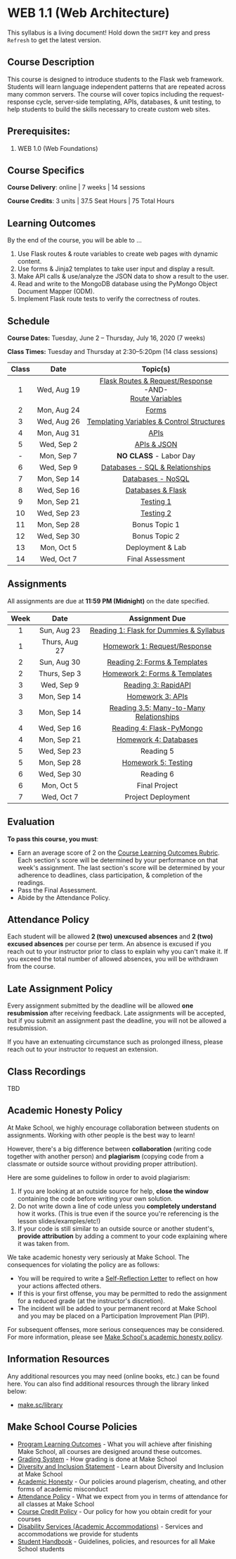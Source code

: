 # WEB 1.1 (Web Architecture)

<span class="refresh-instructions">This syllabus is a living document! Hold down the `SHIFT` key and press `Refresh` to get the latest version.</span>

## Course Description

This course is designed to introduce students to the Flask web framework. Students will learn language independent patterns that are repeated across many common servers. The course will cover topics including the request-response cycle, server-side templating, APIs, databases, & unit testing, to help students to build the skills necessary to create custom web sites.

## Prerequisites:

1. WEB 1.0 (Web Foundations)

## Course Specifics

**Course Delivery**: online | 7 weeks | 14 sessions

**Course Credits**: 3 units | 37.5 Seat Hours | 75 Total Hours

## Learning Outcomes

By the end of the course, you will be able to ...

1. Use Flask routes & route variables to create web pages with dynamic content.
1. Use forms & Jinja2 templates to take user input and display a result.
1. Make API calls & use/analyze the JSON data to show a result to the user.
1. Read and write to the MongoDB database using the PyMongo Object Document Mapper (ODM).
1. Implement Flask route tests to verify the correctness of routes.

## Schedule

**Course Dates:** Tuesday, June 2 – Thursday, July 16, 2020 (7 weeks)

**Class Times:** Tuesday and Thursday at 2:30–5:20pm (14 class sessions)

| Class | Date | Topic(s) |
| :---: | :--: | :-----: |
|  1 | Wed, Aug 19 | [Flask Routes & Request/Response](https://docs.google.com/presentation/d/16js-BaSAxfHEYtxYFE6eT_sVcxrEWDRmgcWfGpeMAds/edit?usp=sharing)<br>-AND-<br>[Route Variables](https://docs.google.com/presentation/d/1pkhz8gzwH5u26yKNzEPUYJ4b8gaGEAGXHoec8Ujwk80/edit?usp=sharing) |
|  2 | Mon, Aug 24 | [Forms](https://docs.google.com/presentation/d/1PFpGhb_UxSdVXXhw6LRtudJQpCRO67jf9gULujAPac0/edit?usp=sharing) |
|  3 | Wed, Aug 26 | [Templating Variables & Control Structures](https://docs.google.com/presentation/d/1InB_peM6oVlP8rQGJTHiYLmBAX1kXHtT5qCrZfMOpNY/edit?usp=sharing) |
|  4 | Mon, Aug 31 | [APIs](https://docs.google.com/presentation/d/1l-ZkjvXrNc_HxE9QNSfDGj1PwaWLWVA4XZ1cibpGzow/edit?usp=sharing) |
|  5 | Wed, Sep 2 | [APIs & JSON](https://docs.google.com/presentation/d/1qQY5vflLAvrQpuqFqJobj5T6-oT81a0A7ekIIRBaV7g/edit?usp=sharing) |
|  - | Mon, Sep 7 | **NO CLASS** - Labor Day |
|  6 | Wed, Sep 9 | [Databases - SQL & Relationships](https://docs.google.com/presentation/d/150fozz5lLTh1vMIBT4rMD4c12vBO_4FayOZpDvqRgew/edit?usp=sharing) |
|  7 | Mon, Sep 14  | [Databases - NoSQL](https://docs.google.com/presentation/d/1-mFbp_1MUiwY3YonpINV1r4tMrU08wWCXOHam2f5Vzo/edit?usp=sharing) |
|  8 | Wed, Sep 16 | [Databases & Flask](https://docs.google.com/presentation/d/1Bp19iANKV_04pqgiasaVXQD-aXBD1kLd69LYmUMJMpI/edit?usp=sharing) |
|  9 | Mon, Sep 21 | [Testing 1](https://docs.google.com/presentation/d/15UIW0NE1QFN_YM_5o796RBM0sj4stmUlAG9h2qo379A/edit?usp=sharing) |
| 10 | Wed, Sep 23 | [Testing 2](https://docs.google.com/presentation/d/1c0WwMdnYp5Ho3GyYGW9wC9cHh_p3N-t6uzhul80OG9U/edit) |
| 11 | Mon, Sep 28 | Bonus Topic 1 |
| 12 | Wed, Sep 30 | Bonus Topic 2 |
| 13 | Mon, Oct 5 | Deployment & Lab |
| 14 | Wed, Oct 7 | Final Assessment |


## Assignments

All assignments are due at **11:59 PM (Midnight)** on the date specified.

| Week | Date | Assignment Due |
| :--: | :--: | :------------: |
| 1 | Sun, Aug 23 | [Reading 1: Flask for Dummies & Syllabus](https://www.gradescope.com/courses/164855/assignments/603131/) |
| 1 | Thurs, Aug 27 | [Homework 1: Request/Response](Assignments/01-Request-Response) |
| 2 | Sun, Aug 30 | [Reading 2: Forms & Templates](https://www.gradescope.com/courses/164855/assignments/612405) |
| 2 | Thurs, Sep 3 | [Homework 2: Forms & Templates](Assignments/02-Forms-Templates.md) |
| 3 | Wed, Sep 9 | [Reading 3: RapidAPI](https://www.gradescope.com/courses/164855/assignments/612436) |
| 3 | Mon, Sep 14 | [Homework 3: APIs](Assignments/03-APIs.md) |
| 3 | Mon, Sep 14 | [Reading 3.5: Many-to-Many Relationships](https://www.gradescope.com/courses/164855/assignments/658717/)
| 4 | Wed, Sep 16 | [Reading 4: Flask-PyMongo](https://www.gradescope.com/courses/164855/assignments/670480/) |
| 4 | Mon, Sep 21 | [Homework 4: Databases](Assignments/04-Databases.md) |
| 5 | Wed, Sep 23 | Reading 5 |
| 5 | Mon, Sep 28 | [Homework 5: Testing](Assignments/05-Testing.md) |
| 6 | Wed, Sep 30 | Reading 6 |
| 6 | Mon, Oct 5 | Final Project |
| 7 | Wed, Oct 7 | Project Deployment |

## Evaluation

**To pass this course, you must**: 

- Earn an average score of 2 on the [Course Learning Outcomes Rubric](https://make.sc/web1.1-rubric). Each section's score will be determined by your performance on that week's assignment. The last section's score will be determined by your adherence to deadlines, class participation, & completion of the readings.
- Pass the Final Assessment.
- Abide by the Attendance Policy.

## Attendance Policy

Each student will be allowed **2 (two) unexcused absences** and **2 (two) excused absences** per course per term. An absence is excused if you reach out to your instructor prior to class to explain why you can't make it. If you exceed the total number of allowed absences, you will be withdrawn from the course.

## Late Assignment Policy

Every assignment submitted by the deadline will be allowed **one resubmission** after receiving feedback. Late assignments will be accepted, but if you submit an assignment past the deadline, you will not be allowed a resubmission.

If you have an extenuating circumstance such as prolonged illness, please reach out to your instructor to request an extension.

## Class Recordings

TBD

## Academic Honesty Policy

At Make School, we highly encourage collaboration between students on assignments. Working with other people is the best way to learn!

However, there's a big difference between **collaboration** (writing code together with another person) and **plagiarism** (copying code from a classmate or outside source without providing proper attribution). 

Here are some guidelines to follow in order to avoid plagiarism:

1. If you are looking at an outside source for help, **close the window** containing the code before writing your own solution.
1. Do not write down a line of code unless you **completely understand** how it works. (This is true even if the source you're referencing is the lesson slides/examples/etc!)
1. If your code is still similar to an outside source or another student's, **provide attribution** by adding a comment to your code explaining where it was taken from.

We take academic honesty very seriously at Make School. The consequences for violating the policy are as follows:

- You will be required to write a [Self-Reflection Letter](https://docs.google.com/document/d/140_PHfDh7gu33OZI_caxEtvNzAlAepjnGcbQcXZ-MRo/edit?usp=sharing) to reflect on how your actions affected others.
- If this is your first offense, you may be permitted to redo the assignment for a reduced grade (at the instructor's discretion).
- The incident will be added to your permanent record at Make School and you may be placed on a Participation Improvement Plan (PIP).

For subsequent offenses, more serious consequences may be considered. For more information, please see [Make School's academic honesty policy](https://make.sc/academic-honesty-policy).

## Information Resources

Any additional resources you may need (online books, etc.) can be found here. You can also find additional resources through the library linked below:

- [make.sc/library](http://make.sc/library)

## Make School Course Policies

- [Program Learning Outcomes](https://make.sc/program-learning-outcomes) - What you will achieve after finishing Make School, all courses are designed around these outcomes.
- [Grading System](https://make.sc/grading-system) - How grading is done at Make School
- [Diversity and Inclusion Statement](https://make.sc/diversity-and-inclusion-statement) - Learn about Diversity and Inclusion at Make School
- [Academic Honesty](https://make.sc/academic-honesty-policy) - Our policies around plagerism, cheating, and other forms of academic misconduct 
- [Attendance Policy](https://make.sc/attendance-policy) - What we expect from you in terms of attendance for all classes at Make School
- [Course Credit Policy](https://make.sc/course-credit-policy) - Our policy for how you obtain credit for your courses
- [Disability Services (Academic Accommodations)](https://make.sc/disability-services) - Services and accommodations we provide for students
- [Student Handbook](https://make.sc/student-handbook) - Guidelines, policies, and resources for all Make School students
